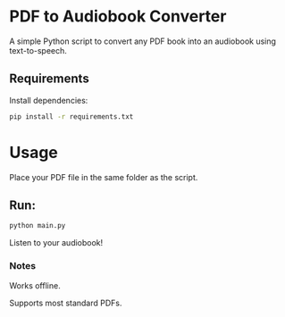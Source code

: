 # PDF to Audiobook Converter

A simple Python script to convert any PDF book into an audiobook using text-to-speech.

## Requirements
Install dependencies:
``` bash
pip install -r requirements.txt
```
# Usage

Place your PDF file in the same folder as the script.

## Run:
``` bash
python main.py
```
Listen to your audiobook!

### Notes
Works offline.

Supports most standard PDFs.